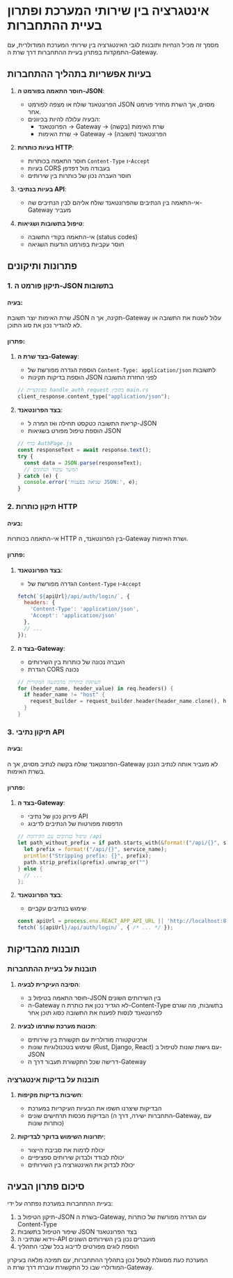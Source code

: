 # אינטגרציה בין שירותי המערכת ופתרון בעיית ההתחברות

מסמך זה מכיל הנחיות ותובנות לגבי האינטגרציה בין שירותי המערכת המודולרית, עם התמקדות בפתרון בעיית ההתחברות דרך שרת ה-Gateway.

## בעיות אפשריות בתהליך ההתחברות

1. **חוסר התאמה בפורמט ה-JSON**:
   - הפרונטאנד שולח או מצפה לפורמט JSON מסוים, אך השרת מחזיר פורמט אחר.
   - הבעיה עלולה להיות בכיוונים:
     - הפרונטאנד → Gateway → שרת האימות (בקשה)
     - שרת האימות → Gateway → הפרונטאנד (תשובה)

2. **בעיות כותרות HTTP**:
   - חוסר התאמה בכותרות `Content-Type` ו-`Accept`
   - בעיות CORS בעבודה מול דפדפן
   - חוסר העברה נכון של כותרות בין שירותים

3. **בעיות בנתיבי API**:
   - אי-התאמה בין הנתיבים שהפרונטאנד שולח אליהם לבין הנתיבים שה-Gateway מעביר

4. **טיפול בתשובות ושגיאות**:
   - אי-התאמה בקודי התשובה (status codes)
   - חוסר עקביות בפורמט הודעות השגיאה

## פתרונות ותיקונים

### 1. תיקון פורמט ה-JSON בתשובות

#### בעיה:
שרת האימות יוצר תשובת JSON תקינה, אך ה-Gateway עלול לשנות את התשובה או לא להגדיר נכון את סוג התוכן.

#### פתרון:
1. **בצד שרת ה-Gateway**:
   - הוספת הגדרה מפורשת של `Content-Type: application/json` לתשובות
   - הוספת בדיקות תקינות JSON לפני החזרת התשובה

   ```rust
   // בפונקציית handle_auth_request בקובץ main.rs
   client_response.content_type("application/json");
   ```

2. **בצד הפרונטאנד**:
   - קריאת התשובה כטקסט תחילה ואז המרה ל-JSON
   - הוספת טיפול מפורט בשגיאות JSON

   ```javascript
   // בדף AuthPage.js
   const responseText = await response.text();
   try {
     const data = JSON.parse(responseText);
     // המשך עיבוד הנתונים
   } catch (e) {
     console.error('שגיאה בפענוח JSON:', e);
   }
   ```

### 2. תיקון כותרות HTTP

#### בעיה:
אי-התאמה בכותרות HTTP בין הפרונטאנד, ה-Gateway ושרת האימות.

#### פתרון:
1. **בצד הפרונטאנד**:
   - הגדרה מפורשת של `Content-Type` ו-`Accept`

   ```javascript
   fetch(`${apiUrl}/api/auth/login/`, {
     headers: {
       'Content-Type': 'application/json',
       'Accept': 'application/json'
     },
     // ...
   });
   ```

2. **בצד ה-Gateway**:
   - העברה נכונה של כותרות בין השירותים
   - הגדרת CORS נכונה

   ```rust
   // העתקת כותרות מהבקשה המקורית
   for (header_name, header_value) in req.headers() {
     if header_name != "host" {
       request_builder = request_builder.header(header_name.clone(), header_value.clone());
     }
   }
   ```

### 3. תיקון נתיבי API

#### בעיה:
הפרונטאנד שולח בקשה לנתיב מסוים, אך ה-Gateway לא מעביר אותה לנתיב הנכון בשרת האימות.

#### פתרון:
1. **בצד ה-Gateway**:
   - פירוק נכון של נתיבי API
   - הדפסות מפורטות של הנתיבים לדיבוג

   ```rust
   // טיפול בנתיבים עם הקידומת /api
   let path_without_prefix = if path.starts_with(&format!("/api/{}", service_name)) {
     let prefix = format!("/api/{}", service_name);
     println!("Stripping prefix: {}", prefix);
     path.strip_prefix(&prefix).unwrap_or("")
   } else {
     // ...
   };
   ```

2. **בצד הפרונטאנד**:
   - שימוש בנתיבים עקביים

   ```javascript
   const apiUrl = process.env.REACT_APP_API_URL || 'http://localhost:8001';
   fetch(`${apiUrl}/api/auth/login/`, { /* ... */ });
   ```

## תובנות מהבדיקות

### תובנות על בעיית ההתחברות

1. **הסיבה העיקרית לבעיה**:
   - חוסר התאמה בטיפול ב-JSON בין השירותים השונים
   - ה-Gateway לא הגדיר נכון את כותרת ה-Content-Type בתשובות, מה שגרם לפרונטאנד לנסות לפענח את התשובה כסוג תוכן אחר

2. **תכונות מערכת שתרמו לבעיה**:
   - ארכיטקטורה מודולרית עם תקשורת בין שירותים
   - שימוש בטכנולוגיות שונות (Rust, Django, React) עם גישות שונות לטיפול ב-JSON
   - דרישה שכל התקשורת תעבור דרך ה-Gateway

### תובנות על בדיקות אינטגרציה

1. **חשיבות בדיקות מקיפות**:
   - הבדיקות שיצרנו חשפו את הבעיות העיקריות במערכת
   - הבדיקות מכסות תרחישים שונים (התחברות ישירה, דרך ה-Gateway, עם כותרות שונות)

2. **יתרונות השימוש בדוקר לבדיקות**:
   - יכולת לדמות את סביבת הייצור
   - יכולת לבודד ולבדוק שירותים ספציפיים
   - יכולת לבדוק את האינטגרציה בין השירותים

## סיכום פתרון הבעיה

בעיית ההתחברות במערכת נפתרה על ידי:
1. תיקון הטיפול ב-JSON בשרת ה-Gateway, עם הגדרה מפורשת של כותרות Content-Type
2. שיפור הטיפול בתשובות JSON בצד הפרונטאנד
3. וידוא שנתיבי ה-API מועברים נכון בין השירותים השונים
4. הוספת לוגים מפורטים לדיבוג בכל שלבי התהליך

המערכת כעת מסוגלת לטפל נכון בתהליך ההתחברות, עם תמיכה מלאה בעיקרון המודולרי שבו כל התקשורת עוברת דרך שרת ה-Gateway. 